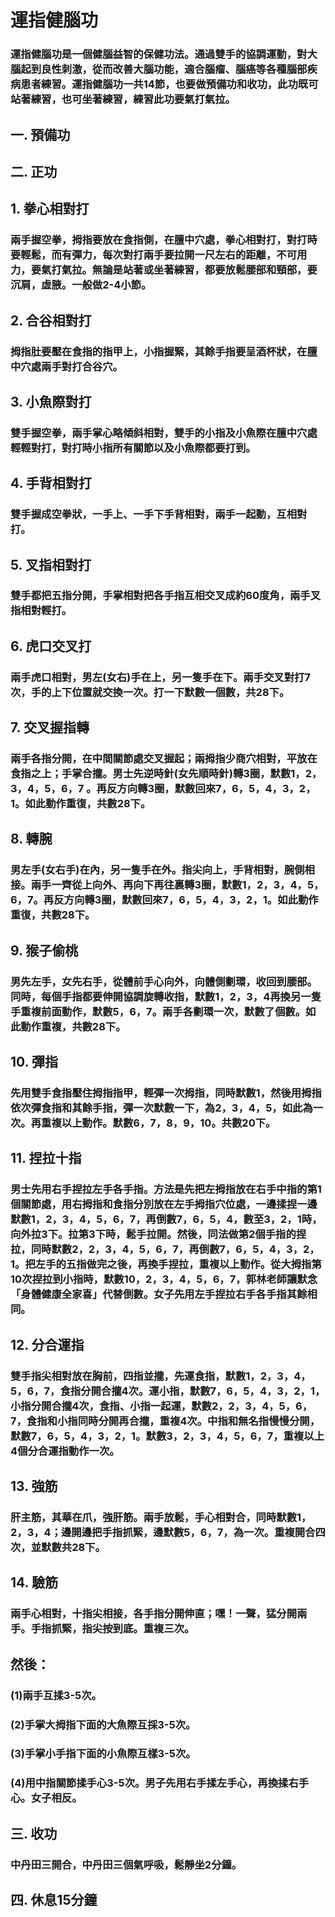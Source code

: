 # 運指健腦功

### 運指健腦功是一個健腦益智的保健功法。通過雙手的協調運動，對大腦起到良性刺激，從而改善大腦功能，適合腦瘤、腦癌等各種腦部疾病患者練習。運指健腦功一共14節，也要做預備功和收功，此功既可站著練習，也可坐著練習，練習此功要氣打氣拉。

## 一. 預備功  

## 二. 正功 

## 1. 拳心相對打
### 兩手握空拳，拇指要放在食指側，在膻中穴處，拳心相對打，對打時要輕鬆，而有彈力，每次對打兩手要拉開一尺左右的距離，不可用力，要氣打氣拉。無論是站著或坐著練習，都要放鬆腰部和頸部，要沉肩，虛腋。一般做2-4小節。

## 2. 合谷相對打
### 拇指肚要壓在食指的指甲上，小指握緊，其餘手指要呈酒杯狀，在膻中穴處兩手對打合谷穴。

## 3. 小魚際對打
### 雙手握空拳，兩手掌心略傾斜相對，雙手的小指及小魚際在膻中穴處輕輕對打，對打時小指所有關節以及小魚際都要打到。

## 4. 手背相對打
### 雙手握成空拳狀，一手上、一手下手背相對，兩手一起動，互相對打。

## 5. 叉指相對打
### 雙手都把五指分開，手掌相對把各手指互相交叉成約60度角，兩手叉指相對輕打。

## 6. 虎口交叉打
### 兩手虎口相對，男左(女右)手在上，另一隻手在下。兩手交叉對打7次，手的上下位置就交換一次。打一下默數一個數，共28下。

## 7. 交叉握指轉
### 兩手各指分開，在中間關節處交叉握起；兩拇指少商穴相對，平放在食指之上；手掌合攏。男士先逆時針(女先順時針)轉3圈，默數1，2，3，4，5，6，7 。再反方向轉3圈，默數回來7，6，5，4，3，2，1。如此動作重復，共數28下。

## 8. 轉腕
### 男左手(女右手)在內，另一隻手在外。指尖向上，手背相對，腕側相接。兩手一齊從上向外、再向下再往裏轉3圈，默數1，2，3，4，5，6，7。再反方向轉3圈，默數回來7，6，5，4，3，2，1。如此動作重復，共數28下。

## 9. 猴子偷桃
### 男先左手，女先右手，從體前手心向外，向體側劃環，收回到腰部。同時，每個手指都要伸開協調旋轉收指，默數1，2，3，4再換另一隻手重複前面動作，默數5，6，7。兩手各劃環一次，默數了個數。如此動作重複，共數28下。

## 10. 彈指
### 先用雙手食指壓住拇指指甲，輕彈一次拇指，同時默數1，然後用拇指依次彈食指和其餘手指，彈一次默數一下，為2，3，4，5，如此為一次。再重複以上動作。默數6，7，8，9，10。共數20下。

## 11. 捏拉十指
### 男士先用右手捏拉左手各手指。方法是先把左拇指放在右手中指的第1個關節處，用右拇指和食指分別放在左手拇指穴位處，一邊揉捏一邊默數1，2，3，4，5，6，7，再倒數7，6，5，4，數至3，2，1時，向外拉3下。拉第3下時，鬆手拉開。然後，同法做第2個手指的捏拉，同時默數2，2，3，4，5，6，7，再倒數7，6，5，4，3，2，1。把左手的五指做完之後，再換手捏拉，重複以上動作。從大拇指第10次捏拉到小指時，默數10，2，3，4，5，6，7，郭林老師讓默念「身體健康全家喜」代替倒數。女子先用左手捏拉右手各手指其餘相同。

## 12. 分合運指
### 雙手指尖相對放在胸前，四指並攏，先運食指，默數1，2，3，4，5，6，7，食指分開合攏4次。運小指，默數7，6，5，4，3，2，1，小指分開合攏4次，食指、小指一起運，默數2，2，3，4，5，6，7，食指和小指同時分開再合攏，重複4次。中指和無名指慢慢分開，默數7，6，5，4，3，2，1。默數3，2，3，4，5，6，7，重複以上4個分合運指動作一次。

## 13. 強筋
### 肝主筋，其華在爪，強肝筋。兩手放鬆，手心相對合，同時默數1，2，3，4；邊開邊把手指抓緊，邊默數5，6，7，為一次。重複開合四次，並默數共28下。

## 14. 驗筋
### 兩手心相對，十指尖相接，各手指分開伸直；嘿！一聲，猛分開兩手。手指抓緊，指尖按到底。重複三次。

## 然後：
### (1)兩手互揉3-5次。
### (2)手掌大拇指下面的大魚際互採3-5次。
### (3)手掌小手指下面的小魚際互樣3-5次。
### (4)用中指關節揉手心3-5次。男子先用右手揉左手心，再換揉右手心。女子相反。

## 三. 收功  

### 中丹田三開合，中丹田三個氣呼吸，鬆靜坐2分鐘。  

## 四. 休息15分鐘  


